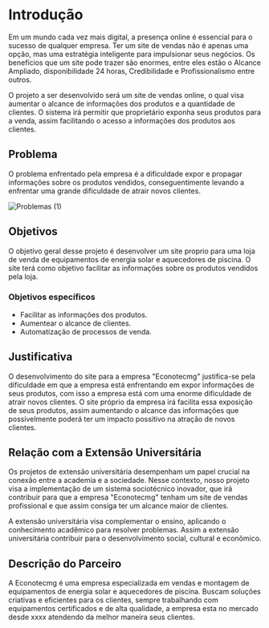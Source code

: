 # Introdução

Em um mundo cada vez mais digital, a presença online é essencial para o sucesso de qualquer empresa. Ter um site de vendas não é apenas uma opção, mas uma estratégia inteligente para impulsionar seus negócios. Os benefícios  que um site pode trazer são enormes, entre eles estão o Alcance Ampliado, disponibilidade 24 horas, Credibilidade e Profissionalismo entre outros.

O projeto a ser desenvolvido será um site de vendas online, o qual visa aumentar o alcance de informações dos produtos e a quantidade de clientes. O sistema irá permitir que proprietário exponha seus produtos para a venda, assim facilitando o acesso a informações dos produtos aos clientes.

## Problema

O problema enfrentado pela empresa é a dificuldade expor e propagar informações sobre os produtos vendidos, conseguentimente levando a enfrentar uma grande dificuldade de atrair novos clientes.

![Problemas  (1)](https://github.com/ICEI-PUC-Minas-PMV-ADS/pmv-ads-2024-1-e5-proj-empext-t6-econotecmg/assets/103226164/31d487c7-c74a-4848-a611-840b78a9c13d)

## Objetivos

 O objetivo geral desse projeto é desenvolver um site proprio para uma loja de venda de equipamentos de energia solar e aquecedores de piscina. O site terá como objetivo  facilitar as informações sobre os produtos vendidos pela loja. 
 
### Objetivos específicos

* Facilitar as informações dos produtos.
* Aumentear o alcance de clientes.
* Automatização de processos de venda.

## Justificativa
 
 O desenvolvimento do site para a empresa "Econotecmg" justifica-se pela dificuldade em que a empresa está enfrentando em expor informações de seus produtos, com isso a empresa está com uma enorme dificuldade de atrair novos clientes. O site próprio da empresa irá facilita essa exposição de seus produtos, assim aumentando o alcance das informações que possivelmente poderá ter um impacto possitivo na atração de novos clientes. 


## Relação com a Extensão Universitária

 Os projetos de extensão universitária desempenham um papel crucial na conexão entre a academia e a sociedade. Nesse contexto, nosso projeto visa a implementação de um sistema sociotécnico inovador, que irá contribuir para que a empresa "Econotecmg"  tenham um site de vendas profissional e que assim consiga ter um alcance maior de clientes.
 
 A extensão universitária visa complementar o ensino, aplicando o conhecimento acadêmico para resolver problemas. Assim a extensão universitária contribuir para o desenvolvimento social, cultural e econômico.

 



## Descrição do Parceiro

A Econotecmg é uma empresa especializada em vendas e montagem de equipamentos de energia solar e aquecedores de piscina. Buscam soluções criativas e eficientes para os clientes, sempre trabalhando com equipamentos certificados e de alta qualidade, a empresa esta no mercado desde xxxx atendendo da melhor maneira seus clientes.


